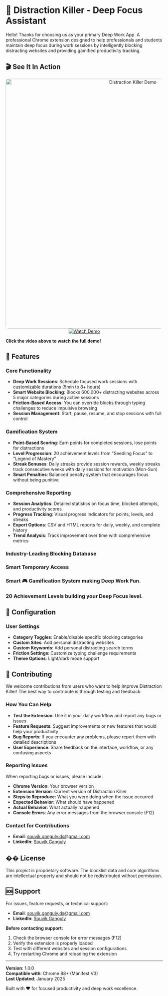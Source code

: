 # 🎯 Distraction Killer - Deep Focus Assistant

Hello! Thanks for choosing us as your primary Deep Work App. A professional Chrome extension designed to help professionals and students maintain deep focus during work sessions by intelligently blocking distracting websites and providing gamified productivity tracking.

## 🎬 See It In Action

<div align="center">
  <a href="https://youtu.be/si2F3tewq68?si=4MEc3QBU6DHAWzJ6">
    <img src="https://img.youtube.com/vi/si2F3tewq68/maxresdefault.jpg" alt="Distraction Killer Demo" width="800" style="border-radius: 8px;">
    <br>
    <img src="https://img.shields.io/badge/▶️-Watch%20Demo-red?style=for-the-badge&logo=youtube" alt="Watch Demo">
  </a>
</div>

**Click the video above to watch the full demo!**

## 🌟 Features

### Core Functionality
- **Deep Work Sessions**: Schedule focused work sessions with customizable durations (5min to 8+ hours)
- **Smart Website Blocking**: Blocks 600,000+ distracting websites across 5 major categories during active sessions
- **Friction-Based Access**: You can override blocks through typing challenges to reduce impulsive browsing
- **Session Management**: Start, pause, resume, and stop sessions with full control

### Gamification System
- **Point-Based Scoring**: Earn points for completed sessions, lose points for distractions
- **Level Progression**: 20 achievement levels from "Seedling Focus" to "Legend of Mastery"
- **Streak Bonuses**: Daily streaks provide session rewards, weekly streaks track consecutive weeks with daily sessions for motivation (Mon-Sun)
- **Smart Penalties**: Balanced penalty system that encourages focus without being punitive

### Comprehensive Reporting
- **Session Analytics**: Detailed statistics on focus time, blocked attempts, and productivity scores
- **Progress Tracking**: Visual progress indicators for points, levels, and streaks
- **Export Options**: CSV and HTML reports for daily, weekly, and complete history
- **Trend Analysis**: Track improvement over time with comprehensive metrics

### Industry-Leading Blocking Database

### Smart Temporary Access

### Smart 🎮 Gamification System making Deep Work Fun.

### 20 Achievement Levels building your Deep Focus level.

## 🔧 Configuration

### User Settings
- **Category Toggles**: Enable/disable specific blocking categories
- **Custom Sites**: Add personal distracting websites
- **Custom Keywords**: Add personal distracting search terms
- **Friction Settings**: Customize typing challenge requirements
- **Theme Options**: Light/dark mode support

## 🤝 Contributing

We welcome contributions from users who want to help improve Distraction Killer! The best way to contribute is through testing and feedback:

### How You Can Help
- **Test the Extension**: Use it in your daily workflow and report any bugs or issues
- **Feature Requests**: Suggest improvements or new features that would help your productivity
- **Bug Reports**: If you encounter any problems, please report them with detailed descriptions
- **User Experience**: Share feedback on the interface, workflow, or any confusing aspects

### Reporting Issues
When reporting bugs or issues, please include:
- **Chrome Version**: Your browser version
- **Extension Version**: Current version of Distraction Killer
- **Steps to Reproduce**: What you were doing when the issue occurred
- **Expected Behavior**: What should have happened
- **Actual Behavior**: What actually happened
- **Console Errors**: Any error messages from the browser console (F12)

### Contact for Contributions
- **Email**: [souvik.ganguly.ds@gmail.com](mailto:souvik.ganguly.ds@gmail.com)
- **LinkedIn**: [Souvik Ganguly](https://www.linkedin.com/in/souvik-ganguly-4a9924105/)

## �� License

This project is proprietary software. The blocklist data and core algorithms are intellectual property and should not be redistributed without permission.

## 🆘 Support

For issues, feature requests, or technical support:

- **Email**: [souvik.ganguly.ds@gmail.com](mailto:souvik.ganguly.ds@gmail.com)
- **LinkedIn**: [Souvik Ganguly](https://www.linkedin.com/in/souvik-ganguly-4a9924105/)

**Before contacting support:**
1. Check the browser console for error messages (F12)
2. Verify the extension is properly loaded
3. Test with different websites and session configurations
4. Try restarting Chrome and reloading the extension

---

**Version**: 1.0.0  
**Compatible with**: Chrome 88+ (Manifest V3)  
**Last Updated**: January 2025

Built with ❤️ for focused productivity and deep work excellence.